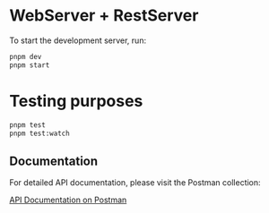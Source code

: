 # WebServer + RestServer

To start the development server, run:

```bash
pnpm dev
pnpm start
```

# Testing purposes

```bash
pnpm test
pnpm test:watch
```
## Documentation

For detailed API documentation, please visit the Postman collection:

[API Documentation on Postman](https://www.postman.com/docking-module-cosmologist-41380987/workspace/public/collection/13877545-97d5d56b-fd80-4706-9400-dc43e2c2460d?action=share&creator=13877545&active-environment=13877545-c4a61858-e709-4332-a7f9-c0aa34c9275d)